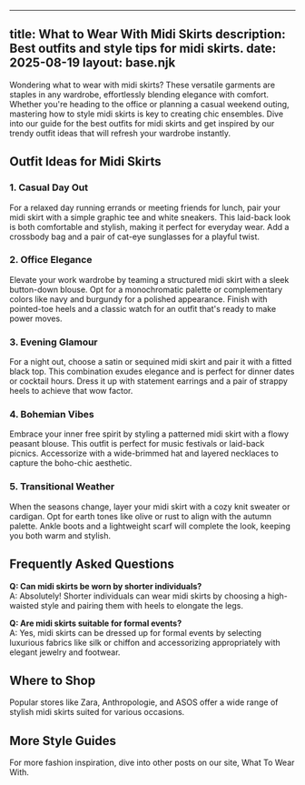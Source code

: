 ---
title: What to Wear With Midi Skirts
description: Best outfits and style tips for midi skirts.
date: 2025-08-19
layout: base.njk
--

Wondering what to wear with midi skirts? These versatile garments are staples in any wardrobe, effortlessly blending elegance with comfort. Whether you're heading to the office or planning a casual weekend outing, mastering how to style midi skirts is key to creating chic ensembles. Dive into our guide for the best outfits for midi skirts and get inspired by our trendy outfit ideas that will refresh your wardrobe instantly.

## Outfit Ideas for Midi Skirts

### 1. Casual Day Out
For a relaxed day running errands or meeting friends for lunch, pair your midi skirt with a simple graphic tee and white sneakers. This laid-back look is both comfortable and stylish, making it perfect for everyday wear. Add a crossbody bag and a pair of cat-eye sunglasses for a playful twist.

### 2. Office Elegance
Elevate your work wardrobe by teaming a structured midi skirt with a sleek button-down blouse. Opt for a monochromatic palette or complementary colors like navy and burgundy for a polished appearance. Finish with pointed-toe heels and a classic watch for an outfit that's ready to make power moves.

### 3. Evening Glamour
For a night out, choose a satin or sequined midi skirt and pair it with a fitted black top. This combination exudes elegance and is perfect for dinner dates or cocktail hours. Dress it up with statement earrings and a pair of strappy heels to achieve that wow factor.

### 4. Bohemian Vibes
Embrace your inner free spirit by styling a patterned midi skirt with a flowy peasant blouse. This outfit is perfect for music festivals or laid-back picnics. Accessorize with a wide-brimmed hat and layered necklaces to capture the boho-chic aesthetic.

### 5. Transitional Weather
When the seasons change, layer your midi skirt with a cozy knit sweater or cardigan. Opt for earth tones like olive or rust to align with the autumn palette. Ankle boots and a lightweight scarf will complete the look, keeping you both warm and stylish.

## Frequently Asked Questions

**Q: Can midi skirts be worn by shorter individuals?**  
A: Absolutely! Shorter individuals can wear midi skirts by choosing a high-waisted style and pairing them with heels to elongate the legs.

**Q: Are midi skirts suitable for formal events?**  
A: Yes, midi skirts can be dressed up for formal events by selecting luxurious fabrics like silk or chiffon and accessorizing appropriately with elegant jewelry and footwear.

## Where to Shop

Popular stores like Zara, Anthropologie, and ASOS offer a wide range of stylish midi skirts suited for various occasions.

## More Style Guides

For more fashion inspiration, dive into other posts on our site, What To Wear With.